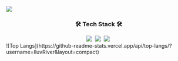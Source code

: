 <img src="https://capsule-render.vercel.app/api?type=wave&color=auto&height=300&section=header&text=클라우드%20엔지니어-nl-이충민%20입니다.&fontSize=90" />
<h3 align="center">🛠 Tech Stack 🛠</h3>
<div align="center">
  <img src="https://img.shields.io/badge/git-F05033.svg?style=for-the-badge&logo=git&logoColor=white" />&nbsp
  <img src="https://img.shields.io/badge/github-181717.svg?style=for-the-badge&logo=github&logoColor=white" />&nbsp
  <img src="https://img.shields.io/badge/Notion-F3F3F3.svg?style=for-the-badge&logo=notion&logoColor=black" />&nbsp
</div>
![Top Langs](https://github-readme-stats.vercel.app/api/top-langs/?username=IluvRiver&layout=compact)

